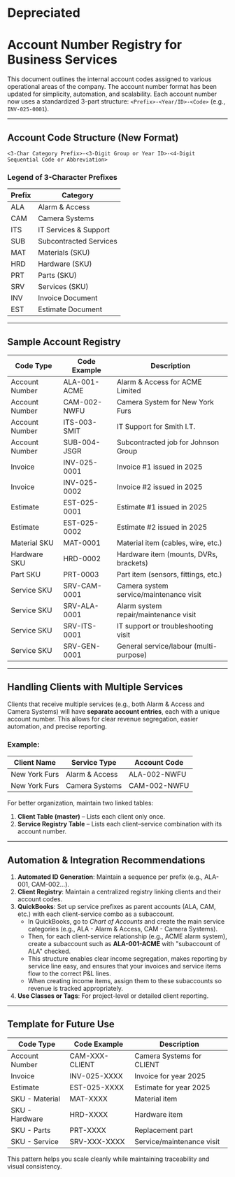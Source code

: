 
# Depreciated

# Account Number Registry for Business Services

This document outlines the internal account codes assigned to various operational areas of the company. The account number format has been updated for simplicity, automation, and scalability. Each account number now uses a standardized 3-part structure: `<Prefix>-<Year/ID>-<Code>` (e.g., `INV-025-0001`).

---

## Account Code Structure (New Format)

```
<3-Char Category Prefix>-<3-Digit Group or Year ID>-<4-Digit Sequential Code or Abbreviation>
```

### Legend of 3-Character Prefixes

| Prefix | Category               |
|--------|------------------------|
| ALA    | Alarm & Access         |
| CAM    | Camera Systems         |
| ITS    | IT Services & Support  |
| SUB    | Subcontracted Services |
| MAT    | Materials (SKU)        |
| HRD    | Hardware (SKU)         |
| PRT    | Parts (SKU)            |
| SRV    | Services (SKU)         |
| INV    | Invoice Document       |
| EST    | Estimate Document      |

---

## Sample Account Registry

| Code Type      | Code Example | Description                             |
| -------------- | ------------ | --------------------------------------- |
| Account Number | ALA-001-ACME | Alarm & Access for ACME Limited         |
| Account Number | CAM-002-NWFU | Camera System for New York Furs         |
| Account Number | ITS-003-SMIT | IT Support for Smith I.T.               |
| Account Number | SUB-004-JSGR | Subcontracted job for Johnson Group     |
| Invoice        | INV-025-0001 | Invoice #1 issued in 2025               |
| Invoice        | INV-025-0002 | Invoice #2 issued in 2025               |
| Estimate       | EST-025-0001 | Estimate #1 issued in 2025              |
| Estimate       | EST-025-0002 | Estimate #2 issued in 2025              |
| Material SKU   | MAT-0001     | Material item (cables, wire, etc.)      |
| Hardware SKU   | HRD-0002     | Hardware item (mounts, DVRs, brackets)  |
| Part SKU       | PRT-0003     | Part item (sensors, fittings, etc.)     |
| Service SKU    | SRV-CAM-0001 | Camera system service/maintenance visit |
| Service SKU    | SRV-ALA-0001 | Alarm system repair/maintenance visit   |
| Service SKU    | SRV-ITS-0001 | IT support or troubleshooting visit     |
| Service SKU    | SRV-GEN-0001 | General service/labour (multi-purpose)  |

---

## Handling Clients with Multiple Services

Clients that receive multiple services (e.g., both Alarm & Access and Camera Systems) will have **separate account entries**, each with a unique account number. This allows for clear revenue segregation, easier automation, and precise reporting.

### Example:

| Client Name     | Service Type      | Account Code     |
|------------------|--------------------|------------------|
| New York Furs    | Alarm & Access     | ALA-002-NWFU     |
| New York Furs    | Camera Systems     | CAM-002-NWFU     |

For better organization, maintain two linked tables:

1. **Client Table (master)** – Lists each client only once.
2. **Service Registry Table** – Lists each client–service combination with its account number.

---

## Automation & Integration Recommendations

1. **Automated ID Generation**: Maintain a sequence per prefix (e.g., ALA-001, CAM-002...).
2. **Client Registry**: Maintain a centralized registry linking clients and their account codes.
3. **QuickBooks**: Set up service prefixes as parent accounts (ALA, CAM, etc.) with each client-service combo as a subaccount.  
   - In QuickBooks, go to *Chart of Accounts* and create the main service categories (e.g., ALA - Alarm & Access, CAM - Camera Systems).  
   - Then, for each client-service relationship (e.g., ACME alarm system), create a subaccount such as **ALA-001-ACME** with "subaccount of ALA" checked.  
   - This structure enables clear income segregation, makes reporting by service line easy, and ensures that your invoices and service items flow to the correct P&L lines.  
   - When creating income items, assign them to these subaccounts so revenue is tracked appropriately.
4. **Use Classes or Tags**: For project-level or detailed client reporting.

---

## Template for Future Use

| Code Type      | Code Example     | Description                    |
|----------------|------------------|--------------------------------|
| Account Number | CAM-XXX-CLIENT   | Camera Systems for CLIENT      |
| Invoice        | INV-025-XXXX     | Invoice for year 2025          |
| Estimate       | EST-025-XXXX     | Estimate for year 2025         |
| SKU - Material | MAT-XXXX         | Material item                  |
| SKU - Hardware | HRD-XXXX         | Hardware item                  |
| SKU - Parts    | PRT-XXXX         | Replacement part               |
| SKU - Service  | SRV-XXX-XXXX     | Service/maintenance visit      |

This pattern helps you scale cleanly while maintaining traceability and visual consistency.


